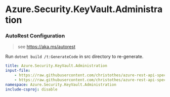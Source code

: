 # Azure.Security.KeyVault.Administration

### AutoRest Configuration
> see https://aka.ms/autorest

Run `dotnet build /t:GenerateCode` in src directory to re-generate.

``` yaml
title: Azure.Security.KeyVault.Administration
input-file:
    - https://raw.githubusercontent.com/christothes/azure-rest-api-specs/4bd8acb2d4fcaaa0f5615614fcf65bfda89292d4/specification/keyvault/data-plane/Microsoft.KeyVault/preview/7.2-preview/rbac.json
    - https://raw.githubusercontent.com/christothes/azure-rest-api-specs/4bd8acb2d4fcaaa0f5615614fcf65bfda89292d4/specification/keyvault/data-plane/Microsoft.KeyVault/preview/7.2-preview/backuprestore.json
namespace: Azure.Security.KeyVault.Administration
include-csproj: disable
```
